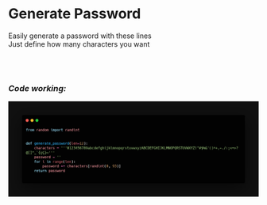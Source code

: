 # Generate Password

Easily generate a password with these lines  
Just define how many characters you want

</br>
</br>

### _Code working:_

<img src="code.png" alt="code preview">
